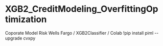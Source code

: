 # XGB2_CreditModeling_OverfittingOptimization
Coporate Model Risk Wells Fargo / XGB2Classifier / Colab !pip install piml --upgrade cvxpy
